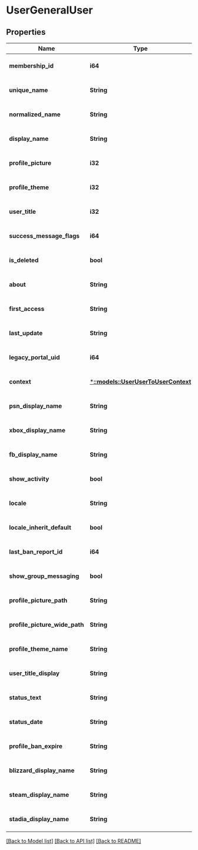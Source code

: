 # UserGeneralUser

## Properties
Name | Type | Description | Notes
------------ | ------------- | ------------- | -------------
**membership_id** | **i64** |  | [optional] [default to null]
**unique_name** | **String** |  | [optional] [default to null]
**normalized_name** | **String** |  | [optional] [default to null]
**display_name** | **String** |  | [optional] [default to null]
**profile_picture** | **i32** |  | [optional] [default to null]
**profile_theme** | **i32** |  | [optional] [default to null]
**user_title** | **i32** |  | [optional] [default to null]
**success_message_flags** | **i64** |  | [optional] [default to null]
**is_deleted** | **bool** |  | [optional] [default to null]
**about** | **String** |  | [optional] [default to null]
**first_access** | **String** |  | [optional] [default to null]
**last_update** | **String** |  | [optional] [default to null]
**legacy_portal_uid** | **i64** |  | [optional] [default to null]
**context** | [***::models::UserUserToUserContext**](User.UserToUserContext.md) |  | [optional] [default to null]
**psn_display_name** | **String** |  | [optional] [default to null]
**xbox_display_name** | **String** |  | [optional] [default to null]
**fb_display_name** | **String** |  | [optional] [default to null]
**show_activity** | **bool** |  | [optional] [default to null]
**locale** | **String** |  | [optional] [default to null]
**locale_inherit_default** | **bool** |  | [optional] [default to null]
**last_ban_report_id** | **i64** |  | [optional] [default to null]
**show_group_messaging** | **bool** |  | [optional] [default to null]
**profile_picture_path** | **String** |  | [optional] [default to null]
**profile_picture_wide_path** | **String** |  | [optional] [default to null]
**profile_theme_name** | **String** |  | [optional] [default to null]
**user_title_display** | **String** |  | [optional] [default to null]
**status_text** | **String** |  | [optional] [default to null]
**status_date** | **String** |  | [optional] [default to null]
**profile_ban_expire** | **String** |  | [optional] [default to null]
**blizzard_display_name** | **String** |  | [optional] [default to null]
**steam_display_name** | **String** |  | [optional] [default to null]
**stadia_display_name** | **String** |  | [optional] [default to null]

[[Back to Model list]](../README.md#documentation-for-models) [[Back to API list]](../README.md#documentation-for-api-endpoints) [[Back to README]](../README.md)


